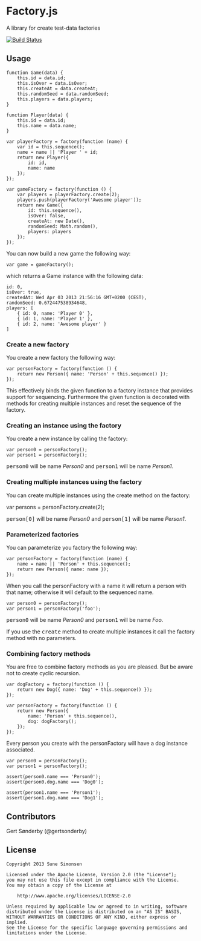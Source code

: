 # Factory.js

A library for create test-data factories

[![Build Status](https://travis-ci.org/sunesimonsen/factory.js.png?branch=master)](https://travis-ci.org/sunesimonsen/factory.js)

## Usage

    function Game(data) {
        this.id = data.id;
        this.isOver = data.isOver;
        this.createAt = data.createAt;
        this.randomSeed = data.randomSeed;
        this.players = data.players;
    }

    function Player(data) {
        this.id = data.id;
        this.name = data.name;
    }

    var playerFactory = factory(function (name) {
        var id = this.sequence();
        name = name || 'Player ' + id;
        return new Player({
            id: id,
            name: name
        });
    });

    var gameFactory = factory(function () {
        var players = playerFactory.create(2);
        players.push(playerFactory('Awesome player'));
        return new Game({
            id: this.sequence(),
            isOver: false,
            createAt: new Date(),
            randomSeed: Math.random(),
            players: players
        });
    });

You can now build a new game the following way:

    var game = gameFactory();

which returns a Game instance with the following data:

    id: 0,
    isOver: true,
    createdAt: Wed Apr 03 2013 21:56:16 GMT+0200 (CEST),
    randomSeed: 0.672447538934648,
    players: [
        { id: 0, name: 'Player 0' },
        { id: 1, name: 'Player 1' },
        { id: 2, name: 'Awesome player' }
    ]
    
### Create a new factory

You create a new factory the following way: 

    var personFactory = factory(function () {
        return new Person({ name: 'Person' + this.sequence() });
    });

This effectively binds the given function to a factory instance that
provides support for sequencing. Furthermore the given function is
decorated with methods for creating multiple instances and reset the
sequence of the factory.

### Creating an instance using the factory

You create a new instance by calling the factory:

    var person0 = personFactory();
    var person1 = personFactory();

<tt>person0</tt> will be name <i>Person0</i> and <tt>person1</tt> will
be name <i>Person1</i>.

### Creating multiple instances using the factory

You can create multiple instances using the create method on the factory:

   var persons = personFactory.create(2);

<tt>person[0]</tt> will be name <i>Person0</i> and <tt>person[1]</tt> will
be name <i>Person1</i>.

### Parameterized factories

You can parameterize you factory the following way:

    var personFactory = factory(function (name) {
        name = name || 'Person' + this.sequence();
        return new Person({ name: name });
    });

When you call the personFactory with a name it will return a person
with that name; otherwise it will default to the sequenced name.

    var person0 = personFactory();
    var person1 = personFactory('foo');

<tt>person0</tt> will be name <i>Person0</i> and <tt>person1</tt> will
be name <i>Foo</i>.

If you use the <tt>create</tt> method to create multiple instances it
call the factory method with no parameters.

### Combining factory methods

You are free to combine factory methods as you are pleased. But be
aware not to create cyclic recursion.
    
    var dogFactory = factory(function () {
        return new Dog({ name: 'Dog' + this.sequence() });
    });

    var personFactory = factory(function () {
        return new Person({ 
            name: 'Person' + this.sequence(), 
            dog: dogFactory();
        });
    });
    
Every person you create with the personFactory will have a dog
instance associated.

    var person0 = personFactory();
    var person1 = personFactory();
    
    assert(person0.name === 'Person0');
    assert(person0.dog.name === 'Dog0');

    assert(person1.name === 'Person1');
    assert(person1.dog.name === 'Dog1');


## Contributors

Gert Sønderby (@gertsonderby)

## License

    Copyright 2013 Sune Simonsen

    Licensed under the Apache License, Version 2.0 (the "License");
    you may not use this file except in compliance with the License.
    You may obtain a copy of the License at

        http://www.apache.org/licenses/LICENSE-2.0

    Unless required by applicable law or agreed to in writing, software
    distributed under the License is distributed on an "AS IS" BASIS,
    WITHOUT WARRANTIES OR CONDITIONS OF ANY KIND, either express or implied.
    See the License for the specific language governing permissions and
    limitations under the License.
